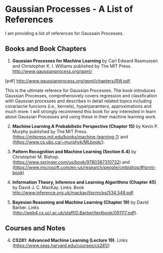 # Gaussian Processes - A List of References
I am providing a list of references for Gaussain Processes.

## Books and Book Chapters
1.  **Gaussian Processes for Machine Learning** by Carl Edward Rasmussen and Christopher K. I. Williams published by The MIT Press. http://www.gaussianprocess.org/gpml/ 

[pdf] http://www.gaussianprocess.org/gpml/chapters/RW.pdf.

This is the ultimate referece for Gaussian Processes. The book introduces Gaussian Processes, comprehensively covers regression and classfication with Gaussian processes and describes in detail related topics including covariacne funcions (i.e., kernels), hyperparamters, approximations and much more. I will strongly recommend this book for any interested in learn about Gaussian Processes and using these in their machine learning work.


2.  **Machine Learning A Probabilistic Perspective (Chapter 15)** by Kevin P. Murphy published by The MIT Press. (https://mitpress.mit.edu/books/machine-learning-1) and (https://www.cs.ubc.ca/~murphyk/MLbook/).

3. **Pattern Recognition and Machine Learning (Section 6.4)** by Christopher M. Bishop. (https://www.springer.com/us/book/9780387310732) and (https://www.microsoft.com/en-us/research/people/cmbishop/#!prml-book)

4.  **Information Theory, Inference and Learning Algorithms (Chapter 45)** by David J. C. MacKay. Links: Book http://www.inference.org.uk/mackay/itprnn/ps/534.548.pdf.

5.  **Bayesian Reasoning and Machine Learning (Chapter 19)** by David Barber. Links (http://web4.cs.ucl.ac.uk/staff/D.Barber/textbook/091117.pdf).

## Courses and Notes
4.  **CS281: Advanced Machine Learning (Lecture 19)**. Links (https://www.seas.harvard.edu/courses/cs281/)
